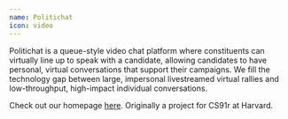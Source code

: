 ```yaml
---
name: Politichat
icon: video
---
```


Politichat is a queue-style video chat platform where constituents can virtually line up to speak with a candidate, allowing candidates to have personal, virtual conversations that support their campaigns. We fill the technology gap between large, impersonal livestreamed virtual rallies and low-throughput, high-impact individual conversations.

Check out our homepage [here](https://politi.chat/). Originally a project for CS91r at Harvard.
